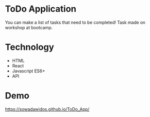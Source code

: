 # ToDo Application
You can make a list of tasks that need to be completed! Task made on workshop at bootcamp.


# Technology
- HTML
- React
- Javascript ES6+
- API

# Demo

https://sowadawidos.github.io/ToDo_App/
